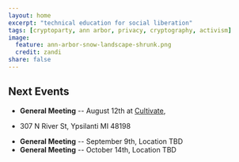 ```yaml
---
layout: home
excerpt: "technical education for social liberation"
tags: [cryptoparty, ann arbor, privacy, cryptography, activism]
image:
  feature: ann-arbor-snow-landscape-shrunk.png
  credit: zandi
share: false
---
```


## Next Events
* **General Meeting** -- August 12th at [Cultivate][cultivate],
- 307 N River St, Ypsilanti MI 48198
* **General Meeting** -- September 9th, Location TBD
* **General Meeting** -- October 14th, Location TBD

[aha]: http://www.allhandsactive.org/
[cultivate]: https://www.cultivateypsi.com/
